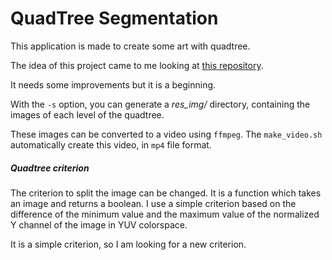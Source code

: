 # QuadTree Segmentation

This application is made to create some art with quadtree.

The idea of this project came to me looking at [this repository](https://github.com/fogleman/Quads).

It needs some improvements but it is a beginning.

With the `-s` option, you can generate a *res_img/* directory, containing the images of each level of the quadtree.

These images can be converted to a video using `ffmpeg`. The `make_video.sh` automatically create this video, in `mp4` file format.

##### Quadtree criterion

The criterion to split the image can be changed. It is a function which takes an image and returns a boolean. I use a simple criterion based
on the difference of the minimum value and the maximum value of the normalized Y channel of the image in YUV colorspace.

It is a simple criterion, so I am looking for a new criterion.
